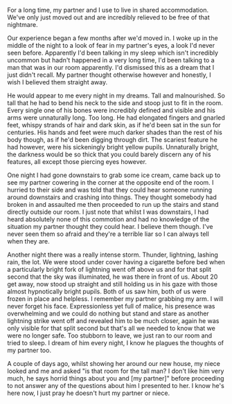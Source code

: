 For a long time, my partner and I use to live in shared accommodation. We've only just moved out and are incredibly relieved to be free of that nightmare.

Our experience began a few months after we'd moved in. I woke up in the middle of the night to a look of fear in my partner's eyes, a look I'd never seen before. Apparently I'd been talking in my sleep which isn't incredibly uncommon but hadn't happened in a very long time, I'd been talking to a man that was in our room apparently. I'd dismissed this as a dream that I just didn't recall. My partner thought otherwise however and honestly, I wish I believed them straight away.

He would appear to me every night in my dreams. Tall and malnourished. So tall that he had to bend his neck to the side and stoop just to fit in the room. Every single one of his bones were incredibly defined and visible and his arms were unnaturally long. Too long. He had elongated fingers and gnarled feet, whispy strands of hair and dark skin, as if he'd been sat in the sun for centuries. His hands and feet were much darker shades than the rest of his body though, as if he'd been digging through dirt. The scariest feature he had however, were his sickeningly bright yellow pupils. Unnaturally bright, the darkness would be so thick that you could barely discern any of his features, all except those piercing eyes however. 

One night I had gone downstairs to grab some ice cream, came back up to see my partner cowering in the corner at the opposite end of the room. I hurried to their side and was told that they could hear someone running around downstairs and crashing into things. They thought somebody had broken in and assaulted me then proceeded to run up the stairs and stand directly outside our room. I just note that whilst I was downstairs, I had heard absolutely none of this commotion and had no knowledge of the situation my partner thought they could hear. I believe them though. I've never seen them so afraid and they're a terrible liar so I can always tell when they are.

Another night there was a really intense storm. Thunder, lightning, lashing rain, the lot. We were stood under cover having a cigarette before bed when a particularly bright fork of lightning went off above us and for that split second that the sky was illuminated, he was there in front of us. About 20 get away, now stood up straight and still holding us in his gaze with those almost hypnotically bright pupils. Both of us saw him, both of us were frozen in place and helpless. I remember my partner grabbing my arm. I will never forget his face. Expressionless yet full of malice, his presence was overwhelming and we could do nothing but stand and stare as another lightning strike went off and revealed him to be much closer, again he was only visible for that split second but that's all we needed to know that we were no longer safe. Too stubborn to leave, we just ran to our room and tried to sleep. I dream of him every night, I know he plagues the thoughts of my partner too. 

A couple of days ago, whilst showing her around our new house, my niece looked and me and asked "is that room for the tall man? I don't like him very much, he says horrid things about you and [my partner]" before proceeding to not answer any of the questions about him I presented to her. I know he's here now, I just pray he doesn't hurt my partner or niece.